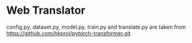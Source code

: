 # Web Translator

config.py, dataset.py, model.py, train.py and translate.py are taken from https://github.com/hkproj/pytorch-transformer.git